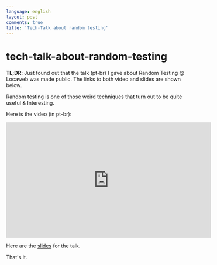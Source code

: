 ```yaml
---
language: english
layout: post
comments: true
title: 'Tech-Talk about random testing'
---
```


<p hidden>

# tech-talk-about-random-testing

</p>

**TL;DR**: Just found out that the talk (pt-br) I gave about Random Testing @
Locaweb was made public. The links to both video and slides are shown below.

<p hidden> <span class="underline">excerpt-separator</span> </p>

Random testing is one of those weird techniques that turn out to be quite
useful & Interesting.

Here is the video (in pt-br):

 <iframe width="560" height="315"
  src="https://www.youtube.com/embed/mMVrUbwV9oo" frameborder="0"
  allowfullscreen></iframe>

Here are the [slides](https://speakerdeck.com/rranelli/random-testing-what-it-is-and-why-it-matters) for the talk.

That's it.
